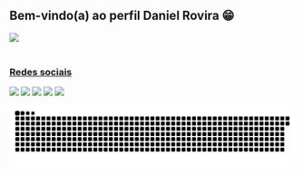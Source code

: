 ## Bem-vindo(a) ao perfil Daniel Rovira 😁

 <div>
  <a href="https://github.com/DanielRovira">
  <img height="180em" src="https://github-readme-stats.vercel.app/api?username=DanielRovira&show_icons=true&theme=tokyonight&include_all_commits=true&count_private=true"/>
</div>

 <br>
 
  ### Redes sociais
 
<div> 
  <a href="https://www.youtube.com/danielrovirat" target="_blank"><img src="https://img.shields.io/badge/YouTube-FF0000?style=for-the-badge&logo=youtube&logoColor=white" target="_blank"></a>
  <a href="https://instagram.com/danielrovira_" target="_blank"><img src="https://img.shields.io/badge/-Instagram-%23E4405F?style=for-the-badge&logo=instagram&logoColor=white" target="_blank"></a>
 <a href="https://discord.gg/" target="_blank"><img src="https://img.shields.io/badge/Discord-7289DA?style=for-the-badge&logo=discord&logoColor=white" target="_blank"></a> 
  <a href = "mailto: danielroviratorres@gmail.com"><img src="https://img.shields.io/badge/-Gmail-%23333?style=for-the-badge&logo=gmail&logoColor=white" target="_blank"></a>
  <a href="https://www.linkedin.com/in/" target="_blank"><img src="https://img.shields.io/badge/-LinkedIn-%230077B5?style=for-the-badge&logo=linkedin&logoColor=white" target="_blank"></a> 
 
  ![Snake animation](https://github.com/DanielRovira/DanielRovira/blob/output/github-contribution-grid-snake.svg)

</div>
